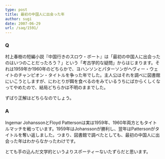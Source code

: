 ```yaml
---
type: post
title: 最初の中国人に出会った年
author: sugi
date: 2007-06-29
url: /saq/1591/
---
```

### Q

村上春樹の短編小説『中国行きのスロウ・ボート』は「最初の中国人に出会ったのはいつのことだったろう？」という「考古学的な疑問」からはじまります。それは1959年か1960年のどちらかで、ヨハンソンとパターソンがヘヴィー・ウェイトのチャンピオン・タイトルを争った年でした。主人公はそれを調べに図書館にいこうとしますが、にわとりが餌を食べるのをみているうちにばからくしくなってやめたので、結局どちらかは不明のままでした。

ずばり正解はどちらなのでしょう。

### A

Ingemar JohanssonとFloyd Pattersonは実は1959年、1960年両方ともタイトルマッチを戦っています。1959年はJohanssonが勝利し、翌年はPattersonがタイトルを奪い返しました。つまり、図書館で調べたとしても、最初の中国人に出会った年はわからなかったわけです。

とても手の込んだ文学的というよりスポーティーないたずらだと思います。

